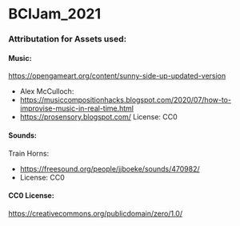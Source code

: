 # BCIJam_2021

### Attributation for Assets used:

#### Music:
https://opengameart.org/content/sunny-side-up-updated-version
- Alex McCulloch: 
- https://musiccompositionhacks.blogspot.com/2020/07/how-to-improvise-music-in-real-time.html
- https://prosensory.blogspot.com/
License: CC0

#### Sounds: 

Train Horns: 
- https://freesound.org/people/jjboeke/sounds/470982/
- License: CC0

#### CC0 License:
https://creativecommons.org/publicdomain/zero/1.0/
